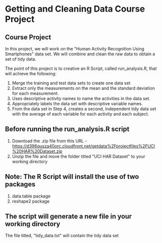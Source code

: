 # Getting and Cleaning Data Course Project

## Course Project

In this project, we will work on the "Human Activity Recognition Using Smartphones" data set. We will combine and clean the raw data to obtain a set of tidy data. 

The point of this project is to creative an R Script, called run_analysis.R, that will achieve the following:

1. Merge the training and test data sets to create one data set
2. Extract only the measurements on the mean and the standard deviation for each measurement.
3. Uses descriptive activity names to name the activities in the data set.
4. Appropriately labels the data set with descriptive variable names.
5. From the data set in Step 4, creates a second, independent tidy data set with the average of each variable for each activity and each subject.

## Before running the run_analysis.R script
1. Download the .zip file from this URL - https://d396qusza40orc.cloudfront.net/getdata%2Fprojectfiles%2FUCI%20HAR%20Dataset.zip
2. Unzip the file and move the folder titled "UCI HAR Dataset" to your working directory

## Note: The R Script will install the use of two packages
1. data.table package
2. reshape2 package 

## The script will generate a new file in your working directory
The file titled, "tidy_data.txt" will contain the tidy data set



